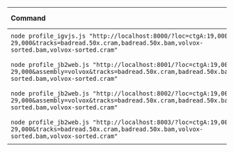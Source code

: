 | Command | Mean [s] | Min [s] | Max [s] | Relative |
|:---|---:|---:|---:|---:|
| `node profile_igvjs.js "http://localhost:8000/?loc=ctgA:19,000-29,000&tracks=badread.50x.cram,badread.50x.bam,volvox-sorted.bam,volvox-sorted.cram"` | 7.100 ± 0.293 | 6.898 | 7.435 | 1.25 ± 0.05 |
| `node profile_jb2web.js "http://localhost:8001/?loc=ctgA:19,000-29,000&assembly=volvox&tracks=badread.50x.cram,badread.50x.bam,volvox-sorted.bam,volvox-sorted.cram"` | 7.217 ± 0.073 | 7.146 | 7.292 | 1.27 ± 0.02 |
| `node profile_jb2web.js "http://localhost:8002/?loc=ctgA:19,000-29,000&assembly=volvox&tracks=badread.50x.cram,badread.50x.bam,volvox-sorted.bam,volvox-sorted.cram"` | 5.667 ± 0.069 | 5.620 | 5.746 | 1.00 |
| `node profile_jb2web.js "http://localhost:8003/?loc=ctgA:19,000-29,000&tracks=badread.50x.cram,badread.50x.bam,volvox-sorted.bam,volvox-sorted.cram"` | 9.906 ± 0.167 | 9.766 | 10.091 | 1.75 ± 0.04 |
